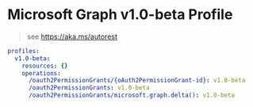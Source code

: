 # Microsoft Graph v1.0-beta Profile

> see https://aka.ms/autorest

``` yaml
profiles:
  v1.0-beta:
    resources: {}
    operations:
      /oauth2PermissionGrants/{oAuth2PermissionGrant-id}: v1.0-beta
      /oauth2PermissionGrants: v1.0-beta
      /oauth2PermissionGrants/microsoft.graph.delta(): v1.0-beta

```
